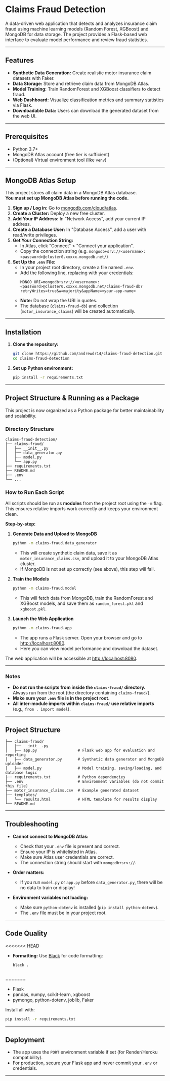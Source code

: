 # Claims Fraud Detection

A data-driven web application that detects and analyzes insurance claim fraud using machine learning models (Random Forest, XGBoost) and MongoDB for data storage. The project provides a Flask-based web interface to evaluate model performance and review fraud statistics.

---

## Features

- **Synthetic Data Generation:** Create realistic motor insurance claim datasets with Faker.
- **Data Storage:** Store and retrieve claim data from MongoDB Atlas.
- **Model Training:** Train RandomForest and XGBoost classifiers to detect fraud.
- **Web Dashboard:** Visualize classification metrics and summary statistics via Flask.
- **Downloadable Data:** Users can download the generated dataset from the web UI.

---

## Prerequisites

- Python 3.7+
- MongoDB Atlas account (free tier is sufficient)
- (Optional) Virtual environment tool (like `venv`)

---

## MongoDB Atlas Setup

This project stores all claim data in a MongoDB Atlas database.  
**You must set up MongoDB Atlas before running the code.**

1. **Sign up / Log in:** Go to [mongodb.com/cloud/atlas](https://www.mongodb.com/cloud/atlas).
2. **Create a Cluster:** Deploy a new free cluster.
3. **Add Your IP Address:** In "Network Access", add your current IP address.
4. **Create a Database User:** In "Database Access", add a user with read/write privileges.
5. **Get Your Connection String:**
    - In Atlas, click "Connect" > "Connect your application".
    - Copy the connection string (e.g. `mongodb+srv://<username>:<password>@cluster0.xxxxx.mongodb.net/`)
6. **Set Up the `.env` File:**
    - In your project root directory, create a file named `.env`.
    - Add the following line, replacing with your credentials:
      ```
      MONGO_URI=mongodb+srv://<username>:<password>@cluster0.xxxxx.mongodb.net/claims-fraud-db?retryWrites=true&w=majority&appName=<your-app-name>
      ```
    - **Note:** Do not wrap the URI in quotes.  
    - The database (`claims-fraud-db`) and collection (`motor_insurance_claims`) will be created automatically.

---

## Installation

1. **Clone the repository:**

    ```bash
    git clone https://github.com/andrewdr14/claims-fraud-detection.git
    cd claims-fraud-detection
    ```

2. **Set up Python environment:**

    ```bash
    pip install -r requirements.txt
    ```

---

## Project Structure & Running as a Package

This project is now organized as a Python package for better maintainability and scalability.

### Directory Structure

```
claims-fraud-detection/
├── claims-fraud/
│   ├── __init__.py
│   ├── data_generator.py
│   ├── model.py
│   └── app.py
├── requirements.txt
├── README.md
├── .env
└── ...
```

### How to Run Each Script

All scripts should be run as **modules** from the project root using the `-m` flag.  
This ensures relative imports work correctly and keeps your environment clean.

**Step-by-step:**

1. **Generate Data and Upload to MongoDB**

    ```bash
    python -m claims-fraud.data_generator
    ```
    - This will create synthetic claim data, save it as `motor_insurance_claims.csv`, and upload it to your MongoDB Atlas cluster.
    - If MongoDB is not set up correctly (see above), this step will fail.

2. **Train the Models**

    ```bash
    python -m claims-fraud.model
    ```

    - This will fetch data from MongoDB, train the RandomForest and XGBoost models, and save them as `random_forest.pkl` and `xgboost.pkl`.

3. **Launch the Web Application**

    ```bash
    python -m claims-fraud.app
    ```

    - The app runs a Flask server. Open your browser and go to [http://localhost:8080](http://localhost:8080).
    - Here you can view model performance and download the dataset.

The web application will be accessible at [http://localhost:8080](http://localhost:8080).

---

### Notes

- **Do not run the scripts from inside the `claims-fraud/` directory.**  
  Always run from the root (the directory containing `claims-fraud/`).
- **Make sure your `.env` file is in the project root.**
- **All inter-module imports within `claims-fraud/` use relative imports** (e.g., `from . import model`).

---

## Project Structure

```
├── claims-fraud/
│   ├── __init__.py
│   ├── app.py                  # Flask web app for evaluation and reporting
│   ├── data_generator.py       # Synthetic data generator and MongoDB uploader
│   ├── model.py                # Model training, saving/loading, and database logic
├── requirements.txt            # Python dependencies
├── .env                        # Environment variables (do not commit this file)
├── motor_insurance_claims.csv  # Example generated dataset
├── templates/
│   └── results.html            # HTML template for results display
└── README.md
```

---

## Troubleshooting

- **Cannot connect to MongoDB Atlas:**  
  - Check that your `.env` file is present and correct.
  - Ensure your IP is whitelisted in Atlas.
  - Make sure Atlas user credentials are correct.
  - The connection string should start with `mongodb+srv://`.

- **Order matters:**  
  - If you run `model.py` or `app.py` before `data_generator.py`, there will be no data to train or display!

- **Environment variables not loading:**  
  - Make sure `python-dotenv` is installed (`pip install python-dotenv`).
  - The `.env` file must be in your project root.

---

## Code Quality

<<<<<<< HEAD
- **Formatting:** Use [Black](https://black.readthedocs.io/en/stable/) for code formatting:  
  ```bash
  black .
 
=======
- Flask
- pandas, numpy, scikit-learn, xgboost
- pymongo, python-dotenv, joblib, Faker

Install all with:

```bash
pip install -r requirements.txt
```

---

## Deployment

- The app uses the `PORT` environment variable if set (for Render/Heroku compatibility).
- For production, secure your Flask app and never commit your `.env` or credentials.

---